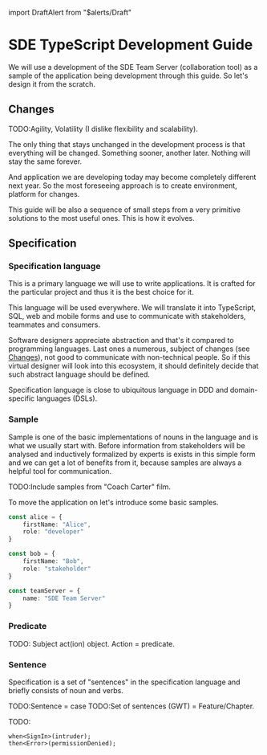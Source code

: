 import DraftAlert from "$alerts/Draft"

<DraftAlert />

# SDE TypeScript Development Guide
We will use a development of the SDE Team Server (collaboration tool) as a
sample of the application being development through this guide. So let's design
it from the scratch.

## Changes
TODO:Agility, Volatility (I dislike flexibility and scalability).

The only thing that stays unchanged in the development process is that everything
will be changed. Something sooner, another later. Nothing will stay the same
forever.

And application we are developing today may become completely different next
year. So the most foreseeing approach is to create environment, platform for
changes.

This guide will be also a sequence of small steps from a very primitive solutions
to the most useful ones. This is how it evolves.

## Specification

### Specification language
This is a primary language we will use to write applications. It is crafted for
the particular project and thus it is the best choice for it.

This language will be used everywhere. We will translate it into TypeScript,
SQL, web and mobile forms and use to communicate with stakeholders, teammates
and consumers.

Software designers appreciate abstraction and that's it compared to programming
languages. Last ones a numerous, subject of changes (see [Changes](#changes)),
not good to communicate with non-technical people. So if this virtual designer
will look into this ecosystem, it should definitely decide that such abstract
language should be defined.

Specification language is close to ubiquitous language in DDD and domain-specific
languages (DSLs).

### Sample
Sample is one of the basic implementations of nouns in the language and is what
we usually start with. Before information from stakeholders will be analysed and
inductively formalized by experts is exists in this simple form and we can get a
lot of benefits from it, because samples are always a helpful tool for
communication.

TODO:Include samples from "Coach Carter" film.

To move the application on let's introduce some basic samples.

```typescript
const alice = {
    firstName: "Alice",
    role: "developer"
}

const bob = {
    firstName: "Bob",
    role: "stakeholder"
}

const teamServer = {
    name: "SDE Team Server"
}
```

### Predicate

TODO: Subject act(ion) object. Action = predicate.

### Sentence
Specification is a set of "sentences" in the specification language and briefly
consists of noun and verbs.

TODO:Sentence = case
TODO:Set of sentences (GWT) = Feature/Chapter.

TODO:
```
when<SignIn>(intruder);
then<Error>(permissionDenied);
```